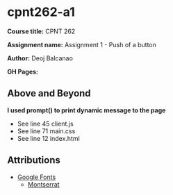 # cpnt262-a1
**Course title:** CPNT 262

**Assignment name:** Assignment 1 - Push of a button

**Author:** Deoj Balcanao

**GH Pages:** 
## Above and Beyond
**I used prompt() to print dynamic message to the page**
- See line 45 client.js
- See line 71 main.css
- See line 12 index.html

## Attributions
- [Google Fonts](https://fonts.google.com/)
  - [Montserrat](https://fonts.google.com/specimen/Montserrat?query=montse#styles)
